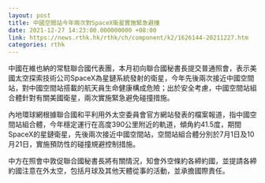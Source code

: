 ```yaml
---
layout: post
title: 中國空間站今年兩次對SpaceX衛星實施緊急避撞
date: 2021-12-27 14:23:00.000000000 +08:00
link: https://news.rthk.hk/rthk/ch/component/k2/1626144-20211227.htm
categories: rthk
---
```


中國在維也納的常駐聯合國代表團，本月初向聯合國秘書長提交普通照會，表示美國太空探索技術公司SpaceX為星鏈系統發射的衛星，今年先後兩次接近中國空間站，對中國空間站搭載的航天員生命健康構成危險；出於安全考慮，中國空間站組合體針對有關美國衛星，兩次實施緊急避免碰撞措施。

內地環球網根據聯合國和平利用外太空委員會官方網站發表的檔案報道，指中國空間站組合體，今年穩定運行在高度390公里附近的軌道，傾角約41.5度，期間SpaceX的星鏈衛星，先後兩次接近中國空間站，空間站組合體分別於7月1日及10月21日，實施預防性的碰撞規避控制措施。

中方在照會中敦促聯合國秘書長將有關情況，知會外空條約各締約國，並提請各締約國注意在外太空，包括月球及其他天體從事的活動，並承擔國際責任。
